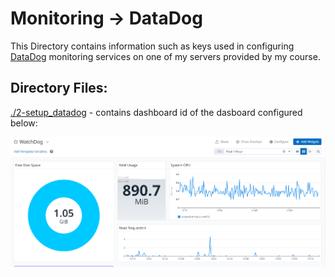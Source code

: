 # Monitoring -> DataDog

This Directory contains information such as keys used in configuring [DataDog](https://www.datadoghq.com) monitoring services on one of my servers provided by my course.

## Directory Files:
[./2-setup_datadog](./2-setup_datadog) - contains dashboard id of the dasboard configured below:

<img src="./images/dashboard.png" />
